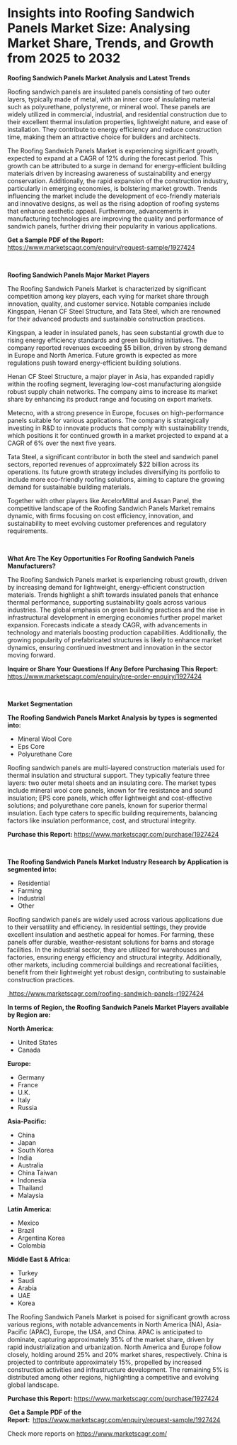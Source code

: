 <p><h1>Insights into Roofing Sandwich Panels Market Size: Analysing Market Share, Trends, and Growth from 2025 to 2032</h1></p><p><strong>Roofing Sandwich Panels Market Analysis and Latest Trends</strong></p>
<p><p>Roofing sandwich panels are insulated panels consisting of two outer layers, typically made of metal, with an inner core of insulating material such as polyurethane, polystyrene, or mineral wool. These panels are widely utilized in commercial, industrial, and residential construction due to their excellent thermal insulation properties, lightweight nature, and ease of installation. They contribute to energy efficiency and reduce construction time, making them an attractive choice for builders and architects.</p><p>The Roofing Sandwich Panels Market is experiencing significant growth, expected to expand at a CAGR of 12% during the forecast period. This growth can be attributed to a surge in demand for energy-efficient building materials driven by increasing awareness of sustainability and energy conservation. Additionally, the rapid expansion of the construction industry, particularly in emerging economies, is bolstering market growth. Trends influencing the market include the development of eco-friendly materials and innovative designs, as well as the rising adoption of roofing systems that enhance aesthetic appeal. Furthermore, advancements in manufacturing technologies are improving the quality and performance of sandwich panels, further driving their popularity in various applications.</p></p>
<p><strong>Get a Sample PDF of the Report:&nbsp;</strong> <a href="https://www.marketscagr.com/enquiry/request-sample/1927424?utm_campaign=2314&utm_medium=2&utm_source=Github&utm_content=ia&utm_term=08022025&utm_id=roofing-sandwich-panels">https://www.marketscagr.com/enquiry/request-sample/1927424</a></p>
<p>&nbsp;</p>
<p><strong>Roofing Sandwich Panels Major Market Players</strong></p>
<p><p>The Roofing Sandwich Panels Market is characterized by significant competition among key players, each vying for market share through innovation, quality, and customer service. Notable companies include Kingspan, Henan CF Steel Structure, and Tata Steel, which are renowned for their advanced products and sustainable construction practices.</p><p>Kingspan, a leader in insulated panels, has seen substantial growth due to rising energy efficiency standards and green building initiatives. The company reported revenues exceeding $5 billion, driven by strong demand in Europe and North America. Future growth is expected as more regulations push toward energy-efficient building solutions.</p><p>Henan CF Steel Structure, a major player in Asia, has expanded rapidly within the roofing segment, leveraging low-cost manufacturing alongside robust supply chain networks. The company aims to increase its market share by enhancing its product range and focusing on export markets.</p><p>Metecno, with a strong presence in Europe, focuses on high-performance panels suitable for various applications. The company is strategically investing in R&D to innovate products that comply with sustainability trends, which positions it for continued growth in a market projected to expand at a CAGR of 6% over the next five years.</p><p>Tata Steel, a significant contributor in both the steel and sandwich panel sectors, reported revenues of approximately $22 billion across its operations. Its future growth strategy includes diversifying its portfolio to include more eco-friendly roofing solutions, aiming to capture the growing demand for sustainable building materials.</p><p>Together with other players like ArcelorMittal and Assan Panel, the competitive landscape of the Roofing Sandwich Panels Market remains dynamic, with firms focusing on cost efficiency, innovation, and sustainability to meet evolving customer preferences and regulatory requirements.</p></p>
<p>&nbsp;</p>
<p><strong>What Are The Key Opportunities For Roofing Sandwich Panels Manufacturers?</strong></p>
<p><p>The Roofing Sandwich Panels market is experiencing robust growth, driven by increasing demand for lightweight, energy-efficient construction materials. Trends highlight a shift towards insulated panels that enhance thermal performance, supporting sustainability goals across various industries. The global emphasis on green building practices and the rise in infrastructural development in emerging economies further propel market expansion. Forecasts indicate a steady CAGR, with advancements in technology and materials boosting production capabilities. Additionally, the growing popularity of prefabricated structures is likely to enhance market dynamics, ensuring continued investment and innovation in the sector moving forward.</p></p>
<p><strong>Inquire or Share Your Questions If Any Before Purchasing This Report:</strong> <a href="https://www.marketscagr.com/enquiry/pre-order-enquiry/1927424?utm_campaign=2314&utm_medium=2&utm_source=Github&utm_content=ia&utm_term=08022025&utm_id=roofing-sandwich-panels">https://www.marketscagr.com/enquiry/pre-order-enquiry/1927424</a></p>
<p>&nbsp;</p>
<p><strong>Market Segmentation</strong></p>
<p><strong>The Roofing Sandwich Panels Market Analysis by types is segmented into:</strong></p>
<p><ul><li>Mineral Wool Core</li><li>Eps Core</li><li>Polyurethane Core</li></ul></p>
<p><p>Roofing sandwich panels are multi-layered construction materials used for thermal insulation and structural support. They typically feature three layers: two outer metal sheets and an insulating core. The market types include mineral wool core panels, known for fire resistance and sound insulation; EPS core panels, which offer lightweight and cost-effective solutions; and polyurethane core panels, known for superior thermal insulation. Each type caters to specific building requirements, balancing factors like insulation performance, cost, and structural integrity.</p></p>
<p><strong>Purchase this Report:&nbsp;</strong><a href="https://www.marketscagr.com/purchase/1927424?utm_campaign=2314&utm_medium=2&utm_source=Github&utm_content=ia&utm_term=08022025&utm_id=roofing-sandwich-panels">https://www.marketscagr.com/purchase/1927424</a></p>
<p>&nbsp;</p>
<p><strong>The Roofing Sandwich Panels Market Industry Research by Application is segmented into:</strong></p>
<p><ul><li>Residential</li><li>Farming</li><li>Industrial</li><li>Other</li></ul></p>
<p><p>Roofing sandwich panels are widely used across various applications due to their versatility and efficiency. In residential settings, they provide excellent insulation and aesthetic appeal for homes. For farming, these panels offer durable, weather-resistant solutions for barns and storage facilities. In the industrial sector, they are utilized for warehouses and factories, ensuring energy efficiency and structural integrity. Additionally, other markets, including commercial buildings and recreational facilities, benefit from their lightweight yet robust design, contributing to sustainable construction practices.</p></p>
<p><a href="https://www.marketscagr.com/roofing-sandwich-panels-r1927424?utm_campaign=2314&utm_medium=2&utm_source=Github&utm_content=ia&utm_term=08022025&utm_id=roofing-sandwich-panels">&nbsp;https://www.marketscagr.com/roofing-sandwich-panels-r1927424</a></p>
<p><strong>In terms of Region, the Roofing Sandwich Panels Market Players available by Region are:</strong></p>
<p>
    <p> <strong> North America: </strong>
        <ul>
            <li>United States</li>
            <li>Canada</li>
        </ul>
        </p> 
    <p> <strong> Europe: </strong>
        <ul>
            <li>Germany</li>
            <li>France</li>
            <li>U.K.</li>
            <li>Italy</li>
            <li>Russia</li>
        </ul>
        </p> 
    <p> <strong> Asia-Pacific: </strong>
        <ul>
            <li>China</li>
            <li>Japan</li>
            <li>South Korea</li>
            <li>India</li>
            <li>Australia</li>
            <li>China Taiwan</li>
            <li>Indonesia</li>
            <li>Thailand</li>
            <li>Malaysia</li>
        </ul>
        </p> 
    <p> <strong> Latin America: </strong>
        <ul>
            <li>Mexico</li>
            <li>Brazil</li>
            <li>Argentina Korea</li>
            <li>Colombia</li>
        </ul>
        </p> 
    <p> <strong> Middle East & Africa: </strong>
        <ul>
            <li>Turkey</li>
            <li>Saudi</li>
            <li>Arabia</li>
            <li>UAE</li>
            <li>Korea</li>
        </ul>
    </p>
    </p>
<p><p>The Roofing Sandwich Panels Market is poised for significant growth across various regions, with notable advancements in North America (NA), Asia-Pacific (APAC), Europe, the USA, and China. APAC is anticipated to dominate, capturing approximately 35% of the market share, driven by rapid industrialization and urbanization. North America and Europe follow closely, holding around 25% and 20% market shares, respectively. China is projected to contribute approximately 15%, propelled by increased construction activities and infrastructure development. The remaining 5% is distributed among other regions, highlighting a competitive and evolving global landscape.</p></p>
<p><strong>Purchase this Report: </strong><a href="https://www.marketscagr.com/purchase/1927424?utm_campaign=2314&utm_medium=2&utm_source=Github&utm_content=ia&utm_term=08022025&utm_id=roofing-sandwich-panels">https://www.marketscagr.com/purchase/1927424</a></p>
<p>&nbsp;<strong>Get a Sample PDF of the Report:&nbsp;&nbsp;</strong><a href="https://www.marketscagr.com/enquiry/request-sample/1927424?utm_campaign=2314&utm_medium=2&utm_source=Github&utm_content=ia&utm_term=08022025&utm_id=roofing-sandwich-panels">https://www.marketscagr.com/enquiry/request-sample/1927424</a></p>
<p><strong></strong></p>
<p>Check more reports on <a href="https://www.marketscagr.com/?utm_campaign=2314&utm_medium=2&utm_source=Github&utm_content=ia&utm_term=08022025&utm_id=roofing-sandwich-panels">https://www.marketscagr.com/</a></p>